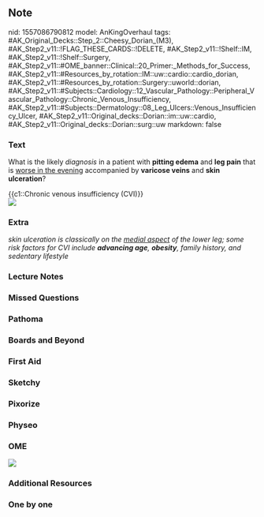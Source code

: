 ## Note
nid: 1557086790812
model: AnKingOverhaul
tags: #AK_Original_Decks::Step_2::Cheesy_Dorian_(M3), #AK_Step2_v11::!FLAG_THESE_CARDS::!DELETE, #AK_Step2_v11::!Shelf::IM, #AK_Step2_v11::!Shelf::Surgery, #AK_Step2_v11::#OME_banner::Clinical::20_Primer:_Methods_for_Success, #AK_Step2_v11::#Resources_by_rotation::IM::uw::cardio::cardio_dorian, #AK_Step2_v11::#Resources_by_rotation::Surgery::uworld::dorian, #AK_Step2_v11::#Subjects::Cardiology::12_Vascular_Pathology::Peripheral_Vascular_Pathology::Chronic_Venous_Insufficiency, #AK_Step2_v11::#Subjects::Dermatology::08_Leg_Ulcers::Venous_Insufficiency_Ulcer, #AK_Step2_v11::Original_decks::Dorian::im::uw::cardio, #AK_Step2_v11::Original_decks::Dorian::surg::uw
markdown: false

### Text
What is the likely <i>diagnosis</i> in a patient with <b>pitting
edema</b> and <b>leg pain</b> that is <u>worse in the evening</u>
accompanied by <b>varicose veins</b> and <b>skin ulceration</b>?
<div>
  {{c1::Chronic venous insufficiency (CVI)}}
</div>
<div><img src="lol%20(1).png"></div>

### Extra
<i>skin ulceration is classically on the <u>medial aspect</u> of
the lower leg; some risk factors for CVI include <b>advancing
age</b>, <b>obesity</b>, family history, and sedentary
lifestyle</i>

### Lecture Notes


### Missed Questions


### Pathoma


### Boards and Beyond


### First Aid


### Sketchy


### Pixorize


### Physeo


### OME
<div class="ome-widget">
  <a href="https://onlinemeded.org/spa/surgery?ref=anki"><img src=
  "_OME_AnkiFlashcards_Topic_5.png"></a>
</div>

### Additional Resources


### One by one


